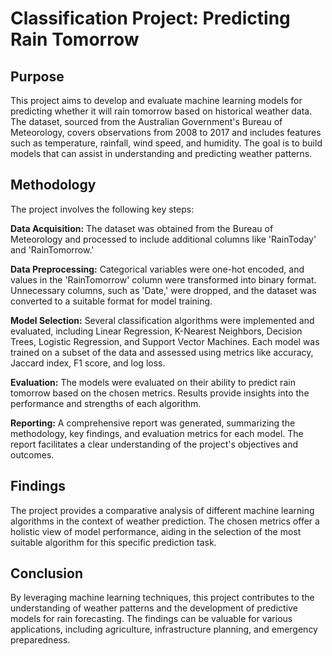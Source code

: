 # Classification Project: Predicting Rain Tomorrow

## **Purpose**
This project aims to develop and evaluate machine learning models for predicting whether it will rain tomorrow based on historical weather data. The dataset, sourced from the Australian Government's Bureau of Meteorology, covers observations from 2008 to 2017 and includes features such as temperature, rainfall, wind speed, and humidity. The goal is to build models that can assist in understanding and predicting weather patterns.

## **Methodology**
The project involves the following key steps:

**Data Acquisition:** The dataset was obtained from the Bureau of Meteorology and processed to include additional columns like 'RainToday' and 'RainTomorrow.'

**Data Preprocessing:** Categorical variables were one-hot encoded, and values in the 'RainTomorrow' column were transformed into binary format. Unnecessary columns, such as 'Date,' were dropped, and the dataset was converted to a suitable format for model training.

**Model Selection:** Several classification algorithms were implemented and evaluated, including Linear Regression, K-Nearest Neighbors, Decision Trees, Logistic Regression, and Support Vector Machines. Each model was trained on a subset of the data and assessed using metrics like accuracy, Jaccard index, F1 score, and log loss.

**Evaluation:** The models were evaluated on their ability to predict rain tomorrow based on the chosen metrics. Results provide insights into the performance and strengths of each algorithm.

**Reporting:** A comprehensive report was generated, summarizing the methodology, key findings, and evaluation metrics for each model. The report facilitates a clear understanding of the project's objectives and outcomes.

## **Findings**
The project provides a comparative analysis of different machine learning algorithms in the context of weather prediction. The chosen metrics offer a holistic view of model performance, aiding in the selection of the most suitable algorithm for this specific prediction task.

## **Conclusion**
By leveraging machine learning techniques, this project contributes to the understanding of weather patterns and the development of predictive models for rain forecasting. The findings can be valuable for various applications, including agriculture, infrastructure planning, and emergency preparedness.

